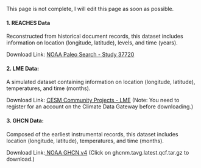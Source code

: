 This page is not complete, I will edit this page as soon as possible.

#### 1. REACHES Data

Reconstructed from historical document records, this dataset includes information on location (longitude, latitude), levels, and time (years).

Download Link: [NOAA Paleo Search - Study 37720](https://www.ncei.noaa.gov/access/paleo-search/study/37720.)

#### 2. LME Data:

A simulated dataset containing information on location (longitude, latitude), temperatures, and time (months).

Download Link: [CESM Community Projects - LME](https://www.cesm.ucar.edu/community-projects/lme)
(Note: You need to register for an account on the Climate Data Gateway before downloading.)

#### 3. GHCN Data: 

Composed of the earliest instrumental records, this dataset includes location (longitude, latitude), temperatures, and time (months).

Download Link:[ NOAA GHCN v4](https://www.ncei.noaa.gov/pub/data/ghcn/v4/)
(Click on ghcnm.tavg.latest.qcf.tar.gz to download.)
